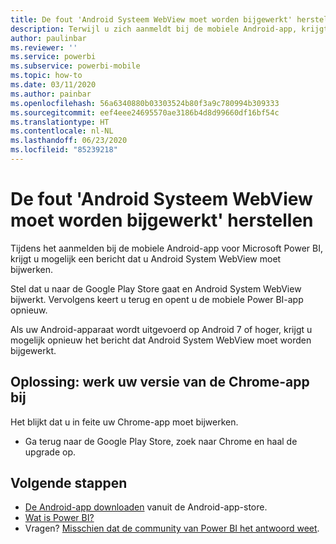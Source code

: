 ```yaml
---
title: De fout 'Android Systeem WebView moet worden bijgewerkt' herstellen - Power BI
description: Terwijl u zich aanmeldt bij de mobiele Android-app, krijgt u mogelijk een bericht dat u Android System WebView moet bijwerken.
author: paulinbar
ms.reviewer: ''
ms.service: powerbi
ms.subservice: powerbi-mobile
ms.topic: how-to
ms.date: 03/11/2020
ms.author: painbar
ms.openlocfilehash: 56a6340880b03303524b80f3a9c780994b309333
ms.sourcegitcommit: eef4eee24695570ae3186b4d8d99660df16bf54c
ms.translationtype: HT
ms.contentlocale: nl-NL
ms.lasthandoff: 06/23/2020
ms.locfileid: "85239218"
---
```

# <a name="fixing-need-to-update-android-system-webview"></a>De fout 'Android Systeem WebView moet worden bijgewerkt' herstellen
Tijdens het aanmelden bij de mobiele Android-app voor Microsoft Power BI, krijgt u mogelijk een bericht dat u Android System WebView moet bijwerken. 

Stel dat u naar de Google Play Store gaat en Android System WebView bijwerkt. Vervolgens keert u terug en opent u de mobiele Power BI-app opnieuw. 

Als uw Android-apparaat wordt uitgevoerd op Android 7 of hoger, krijgt u mogelijk opnieuw het bericht dat Android System WebView moet worden bijgewerkt. 

## <a name="solution-upgrade-your-version-of-the-chrome-app"></a>Oplossing: werk uw versie van de Chrome-app bij
Het blijkt dat u in feite uw Chrome-app moet bijwerken. 

* Ga terug naar de Google Play Store, zoek naar Chrome en haal de upgrade op.

## <a name="next-steps"></a>Volgende stappen
* [De Android-app downloaden](https://go.microsoft.com/fwlink/?LinkID=544867) vanuit de Android-app-store.
* [Wat is Power BI?](../../fundamentals/power-bi-overview.md)
* Vragen? [Misschien dat de community van Power BI het antwoord weet](https://community.powerbi.com/).

